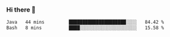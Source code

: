 ### Hi there 👋

<!--START_SECTION:waka-->

```txt
Java   44 mins         █████████████████████░░░░   84.42 %
Bash   8 mins          ████░░░░░░░░░░░░░░░░░░░░░   15.58 %
```

<!--END_SECTION:waka-->


<!--
**AnkelMauCastillo/AnkelMauCastillo** is a ✨ _special_ ✨ repository because its `README.md` (this file) appears on your GitHub profile.

Here are some ideas to get you started:

- 🔭 I’m currently working on ...
- 🌱 I’m currently learning ...
- 👯 I’m looking to collaborate on ...
- 🤔 I’m looking for help with ...
- 💬 Ask me about ...
- 📫 How to reach me: ...
- 😄 Pronouns: ...
- ⚡ Fun fact: ...
-->
